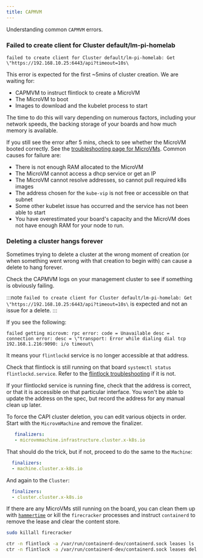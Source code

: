 ```yaml
---
title: CAPMVM
---
```


Understanding common `CAPMVM` errors.

### Failed to create client for Cluster default/lm-pi-homelab

```
failed to create client for Cluster default/lm-pi-homelab: Get \"https://192.168.10.25:6443/api?timeout=10s\
```

This error is expected for the first ~5mins of cluster creation. We are waiting
for:
- CAPMVM to instruct flintlock to create a MicroVM
- The MicroVM to boot
- Images to download and the kubelet process to start

The time to do this will vary depending on numerous factors, including your network
speeds, the backing storage of your boards and how much memory is available.

If you still see the error after 5 mins, check to see whether the MicroVM booted correctly.
See the [troubleshooting page for MicroVMs][mvm-tr]. Common causes for failure are:
- There is not enough RAM allocated to the MicroVM
- The MicroVM cannot access a dhcp service or get an IP
- The MicroVM cannot resolve addresses, so cannot pull required k8s images
- The address chosen for the `kube-vip` is not free or accessible on that subnet
- Some other kubelet issue has occurred and the service has not been able to start
- You have overestimated your board's capacity and the MicroVM does not have enough
  RAM for your node to run.

### Deleting a cluster hangs forever

Sometimes trying to delete a cluster at the wrong moment of creation (or when something
went wrong with that creation to begin with) can cause a delete to hang forever.

Check the CAPMVM logs on your management cluster to see if something is obviously failing.

:::note
`failed to create client for Cluster default/lm-pi-homelab: Get \"https://192.168.10.25:6443/api?timeout=10s\` is expected and not an issue
for a delete.
:::

If you see the following:

```
failed getting microvm: rpc error: code = Unavailable desc = connection error: desc = \"transport: Error while dialing dial tcp 192.168.1.216:9090: i/o timeout\
```

It means your `flintlockd` service is no longer accessible at that address.

Check that flintlock is still running on that board `systemctl status flintlockd.service`.
Refer to the [flintlock troubleshooting][fl-tr] if it is not.

If your flintlockd service is running fine, check that the address is correct, or that
it is accessible on that particular interface. You won't be able to update the address on
the spec, but record the address for any manual clean up later.

To force the CAPI cluster deletion, you can edit various objects in order.
Start with the `MicrovmMachine` and remove the finalizer.

```yaml
   finalizers:
   - microvmmachine.infrastructure.cluster.x-k8s.io
```

That should do the trick, but if not, proceed to do the same to the `Machine`:
```yaml
  finalizers:
  - machine.cluster.x-k8s.io
```
And again to the `Cluster`:
```yaml
  finalizers:
  - cluster.cluster.x-k8s.io
```

If there are any MicroVMs still running on the board, you can clean them up
with [`hammertime`][ht] or kill the `firecracker` processes and instruct `containerd`
to remove the lease and clear the content store.

```bash
sudo killall firecracker

ctr -n flintlock -a /var/run/containerd-dev/containerd.sock leases ls
ctr -n flintlock -a /var/run/containerd-dev/containerd.sock leases del <id>
```

[ht]: https://github.com/warehouse-13/hammertime
[fl-tr]: /docs/tutorial-rpi/troubleshooting/flintlock
[mvm-tr]: /docs/tutorial-rpi/troubleshooting/capmvm

